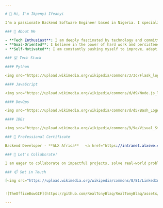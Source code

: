 ```yaml
---

# 👋 Hi, I'm Ikpenyi Ifeanyi

I'm a passionate Backend Software Engineer based in Nigeria. I specialize in breaking down complex problems into manageable pieces and crafting solutions through efficient and clean code. I thrive on challenges and view them as opportunities to grow, improve my skills, and innovate.

### 👀 About Me

- **Tech Enthusiast**: I am deeply fascinated by technology and committed to continuously learning and evolving in the ever-changing tech landscape.
- **Goal-Oriented**: I believe in the power of hard work and persistence. My goal is to explore the world of technology by working my way up, one step at a time.
- **Self-Motivated**: I am constantly pushing myself to improve, adapt, and expand my knowledge in software engineering and beyond.

### 💻 Tech Stack

#### Python

<img src="https://upload.wikimedia.org/wikipedia/commons/3/3c/Flask_logo.svg" target="_blank" alt="Flask" width="70"/> <img src="https://upload.wikimedia.org/wikipedia/commons/7/75/Django_logo.svg" alt="Django" width="70" style="color: #ddd;"/>

#### JavaScript

<img src="https://upload.wikimedia.org/wikipedia/commons/d/d9/Node.js_logo.svg" target="_blank" alt="NodeJS" width="70"/>

#### DevOps

<img src="https://upload.wikimedia.org/wikipedia/commons/d/d5/Bash_Logo_Black_and_White.svg" alt="Bash" width="70"/>  <img src="https://upload.wikimedia.org/wikipedia/commons/c/c0/Puppet_logo.jpg" alt="Puppet" width="70"/>

#### IDEs

<img src="https://upload.wikimedia.org/wikipedia/commons/9/9a/Visual_Studio_Code_1.35_icon.svg" alt="VSCode" width="70"/>    <img src="https://upload.wikimedia.org/wikipedia/commons/1/1d/PyCharm_Icon.svg" alt="PyCharm" width="70"/>

### 🌱 Professional Certificate

Backend Developer - **ALX Africa**   <a href="https://intranet.alxswe.com/certificates/rYRSEcXT6H" target="_blank" style="text-decoration: none; background-color: #007bff;">View</a>

### 💞 Let's Collaborate!

I am eager to collaborate on impactful projects, solve real-world problems, and contribute to open-source communities. If you have an opportunity or project that aligns with my skills and interests, feel free to reach out!

### 📫 Get in Touch

[<img src="https://upload.wikimedia.org/wikipedia/commons/8/81/LinkedIn_icon.svg" alt="LinkedIn" width="30"/>](https://www.linkedin.com/in/ifeanyiikpenyi/) [<img src="https://upload.wikimedia.org/wikipedia/commons/c/ce/X_logo_2023.svg" alt="X" width="30"/>](https://twitter.com/AIIkpenyi)


![TheOfficeBowGIF](https://github.com/RealTonyBlaq/RealTonyBlaq/assets/132378140/1d5c1d30-b8ec-43d5-9036-680bc300df88)

---
```

